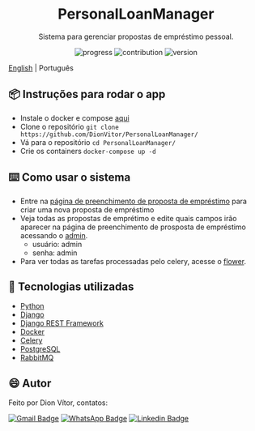 <h1 align="center">PersonalLoanManager</h1>
<p align="center"> Sistema para gerenciar propostas de empréstimo pessoal.</p>

<p align="center">
  <a>
    <img src="https://img.shields.io/badge/progress-100%25-brightgreen.svg" alt="progress">
  </a>
  <a>
    <img src="https://img.shields.io/badge/contribuition-welcome-brightgreen.svg" alt="contribution">
  </a>
  <a>
    <img src="https://img.shields.io/badge/version-1.0-brightgreen.svg" alt="version">
  </a>
</p>

[English](https://github.com/DionVitor/PersonalLoanManager/blob/master/README.md) | Português

## :package: Instruções para rodar o app

- Instale o docker e compose [aqui](https://docs.docker.com/engine/install/)
- Clone o repositório ```git clone https://github.com/DionVitor/PersonalLoanManager/```
- Vá para o repositório ```cd PersonalLoanManager/```
- Crie os containers ```docker-compose up -d```

## :keyboard: Como usar o sistema

- Entre na [página de preenchimento de proposta de empréstimo](http://localhost:7000/proposta-emprestimo/) para criar uma nova proposta de empréstimo
- Veja todas as propostas de emprétimo e edite quais campos irão aparecer na página de preenchimento de prosposta de empréstimo acessando o [admin](http://localhost:8000/admin).
  - usuário: admin
  - senha: admin
- Para ver todas as tarefas processadas pelo celery, acesse o [flower](http://localhost:8888).

## :hammer: Tecnologias utilizadas

- [Python](https://www.python.org/)
- [Django](https://www.djangoproject.com/)
- [Django REST Framework](https://www.django-rest-framework.org/)
- [Docker](https://www.docker.com/)
- [Celery](https://docs.celeryq.dev/en/stable/)
- [PostgreSQL](https://www.postgresql.org/)
- [RabbitMQ](https://www.rabbitmq.com)

## :smile: Autor

Feito por Dion Vítor, contatos:

[![Gmail Badge](https://img.shields.io/badge/-dionvictor11@gmail.com-c14438?style=flat-square&logo=Gmail&logoColor=white&link=mailto:dionvictor11@gmail.com)](mailto:dionvictor11@gmail.com)
[![WhatsApp Badge](https://img.shields.io/badge/-WhatsApp-green?style=flat-square&logo=WhatsApp&logoColor=white&link=https://api.whatsapp.com/send?phone=5561998822233)](https://api.whatsapp.com/send?phone=5561998822233)
[![Linkedin Badge](https://img.shields.io/badge/-Dion%20V%C3%ADtor-blue?style=flat-square&logo=Linkedin&logoColor=white&link=https://www.linkedin.com/in/dion-v%C3%ADtor-a519631aa/)](https://www.linkedin.com/in/dion-v%C3%ADtor-a519631aa/)
